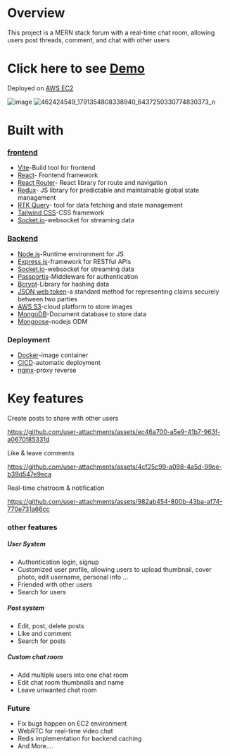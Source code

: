# Overview

This project is a MERN stack forum with a real-time chat room, allowing users post threads, comment, and chat with other users

# Click here to see [Demo](http://ec2-52-195-177-191.ap-northeast-1.compute.amazonaws.com)

Deployed on [AWS EC2](https://aws.amazon.com/tw/ec2/)

![image](https://github.com/user-attachments/assets/46a53a17-a580-43c8-b0cd-6c6627c0ec66)
![462424549_1791354808338940_6437250330774830373_n](https://github.com/user-attachments/assets/2baf304f-7a9d-469f-a371-0af6bfd09235)

# Built with
### [frontend](https://github.com/zxc22164017)
* [Vite](https://vite.dev/)-Build tool for frontend
* [React](https://react.dev/)- Frontend framework
* [React Router](https://reactrouter.com/en/main)- React library for route and navigation
* [Redux](https://redux.js.org/)- JS library for predictable and maintainable global state management
* [RTK Query](https://redux-toolkit.js.org/rtk-query/overview)- tool for data fetching and state management
* [Tailwind CSS](https://tailwindcss.com/)-CSS framework
* [Socket.io](https://socket.io/)-websocket for streaming data
  
### [Backend](https://github.com/zxc22164017/chatRoom-backend)
* [Node.js](https://nodejs.org/zh-tw)-Runtime environment for JS
* [Express.js](https://expressjs.com/zh-tw/)-framework for RESTful APIs
* [Socket.io](https://socket.io/)-websocket for streaming data
* [Passportjs](https://www.passportjs.org/)-Middleware for authentication
* [Bcrypt](https://www.npmjs.com/package/bcrypt)-Library for hashing data
* [JSON web token](https://jwt.io/)-a standard method for representing claims securely between two parties
* [AWS S3](https://aws.amazon.com/tw/s3/)-cloud platform to store images
* [MongoDB](https://www.mongodb.com/community/forums/t/advice-for-chat-schema-design/114166)-Document database to store data
* [Mongoose](https://mongoosejs.com/)-nodejs ODM

### Deployment
* [Docker](https://www.docker.com/)-image container
* [CICD](https://github.com/resources/articles/devops/ci-cd)-automatic deployment
* [nginx](https://nginx.org/)-proxy reverse

# Key features
Create posts to share with other users

https://github.com/user-attachments/assets/ec46a700-a5e9-41b7-963f-a0670f85331d

Like & leave comments


https://github.com/user-attachments/assets/4cf25c99-a098-4a5d-99ee-b39d547e9eca

Real-time chatroom & notification

https://github.com/user-attachments/assets/982ab454-800b-43ba-af74-770e731a66cc

### other features

##### User System
* Authentication login, signup
* Customized user profile, allowing users to upload thumbnail, cover photo, edit username, personal info ...
* Friended with other users
* Search for users
##### Post system
* Edit, post, delete posts
* Like and comment
* Search for posts
##### Custom chat room
* Add multiple users into one chat room
* Edit chat room thumbnails and name
* Leave unwanted chat room

### Future
* Fix bugs happen on EC2 environment
* WebRTC for real-time video chat
* Redis implementation for backend caching
* And More....






















